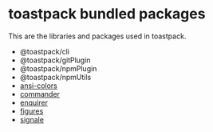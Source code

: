 # toastpack bundled packages
This are the libraries and packages used in toastpack.
- @toastpack/cli
- @toastpack/gitPlugin
- @toastpack/npmPlugin
- @toastpack/npmUtils
- [ansi-colors](https://npmjs.com/ansi-colors)
- [commander](https://npmjs.com/commander)
- [enquirer](https://npmjs.com/enquirer)
- [figures](https://npmjs.com/figures)
- [signale](https://npmjs.com/signale)